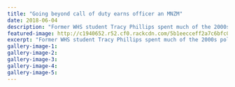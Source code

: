 ```yaml
---
title: "Going beyond call of duty earns officer an MNZM"
date: 2018-06-04
description: "Former WHS student Tracy Phillips spent much of the 2000s policing in Whanganui..."
featured-image: http://c1940652.r52.cf0.rackcdn.com/5b1eecceff2a7c6bfc0022da/Tracey-Phillps-ex-NZ-Order-of-Merit-6-June-chron.jpg
excerpt: "Former WHS student Tracy Phillips spent much of the 2000s policing in Whanganui."
gallery-image-1: 
gallery-image-2: 
gallery-image-3: 
gallery-image-4: 
gallery-image-5: 
---
```

